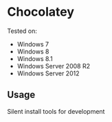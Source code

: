 ﻿# Chocolatey #
Tested on:
* Windows 7
* Windows 8
* Windows 8.1
* Windows Server 2008 R2
* Windows Server 2012

## Usage ##
Silent install tools for development